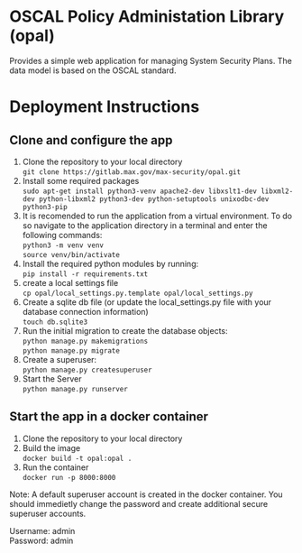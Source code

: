 # OSCAL Policy Administation Library (opal)
Provides a simple web application for managing System Security Plans.  The data model is based on the OSCAL standard. 
# Deployment Instructions
## Clone and configure the app
1. Clone the repository to your local directory\
   `git clone https://gitlab.max.gov/max-security/opal.git`
1. Install some required packages\
   `sudo apt-get install python3-venv apache2-dev libxslt1-dev libxml2-dev python-libxml2 python3-dev python-setuptools unixodbc-dev python3-pip`
1. It is recomended to run the application from a virtual environment. To do so navigate to the application directory in a terminal and enter the following commands:\
   `python3 -m venv venv`\
   `source venv/bin/activate`
1. Install the required python modules by running:\
   `pip install -r requirements.txt`
1. create a local settings file\
   `cp opal/local_settings.py.template opal/local_settings.py`
1. Create a sqlite db file (or update the local_settings.py file with your database connection information)\
   `touch db.sqlite3`
1. Run the initial migration to create the database objects:\
   `python manage.py makemigrations`\
   `python manage.py migrate`
1. Create a superuser:\
   `python manage.py createsuperuser`
1. Start the Server\
   `python manage.py runserver`
## Start the app in a docker container
1. Clone the repository to your local directory
1. Build the image\
    `docker build -t opal:opal .`
1. Run the container\
    `docker run -p 8000:8000`
    
Note: A default superuser account is created in the docker container. You should immedietly change the password and create additional secure superuser accounts.

Username: admin\
Password: admin
